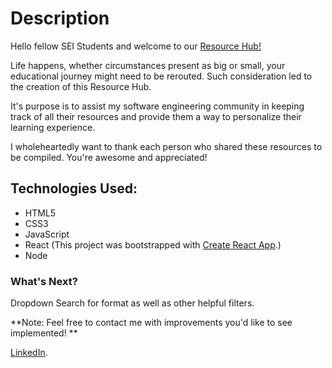 # Description

Hello fellow SEI Students and welcome to our [Resource Hub!](https://sopreoccupied.github.io/resourcehub/#/Home)

Life happens, whether circumstances present as big or small, your educational journey might need to be rerouted. Such consideration led to the creation of this Resource Hub.

It's purpose is to assist my software engineering community in keeping track of all their resources and provide them a way to personalize their learning experience. 

I wholeheartedly want to thank each person who shared these resources to be compiled. You're awesome and appreciated!

## Technologies Used:

* HTML5
* CSS3
* JavaScript
* React
(This project was bootstrapped with [Create React App](https://github.com/facebook/create-react-app).)
* Node

### What's Next?

Dropdown Search for format as well as other helpful filters.

**Note: Feel free to contact me with improvements you'd like to see implemented! **

[LinkedIn](https://www.linkedin.com/in/gabrielle-walsh-se/).
